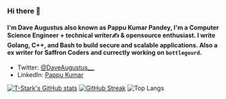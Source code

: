 ### Hi there 👋

#### I'm Dave Augustus also known as Pappu Kumar Pandey, I'm a Computer Science Engineer + technical writer✍ & opensource enthusiast. I write Golang, C++, and Bash to build secure and scalable applications. Also a ex writer for Saffron Coders and currectly working on `bottlegourd`.


* Twitter: [@DaveAugustus__](https://twitter.com/DaVeTwEeTlive),
* LinkedIn: [Pappu Kumar](https://www.linkedin.com/in/pappu-kumar-a5540658/)





[![T-Stark's GitHub stats](https://github-readme-stats.vercel.app/api?username=daveaugustus&show_icons=true&theme=tokyonight)](https://github.com/daveaugustus/github-readme-stats)
[![GitHub Streak](https://github-readme-streak-stats.herokuapp.com?user=daveaugustus&theme=tokyonight&hide_border=true&date_format=M%20j%5B%2C%20Y%5D)](https://git.io/streak-stats)
![Top Langs](https://github-readme-stats.vercel.app/api/top-langs/?username=daveaugustus&theme=tokyonight)




<!--
**daveaugustus/daveaugustus** is a ✨ _special_ ✨ repository because its `README.md` (this file) appears on your GitHub profile.

Here are some ideas to get you started:

- 🔭 I’m currently working on ...
- 🌱 I’m currently learning ...
- 👯 I’m looking to collaborate on ...
- 🤔 I’m looking for help with ...
- 💬 Ask me about ...
- 📫 How to reach me: ...
- 😄 Pronouns: ...
- ⚡ Fun fact: ...
-->
